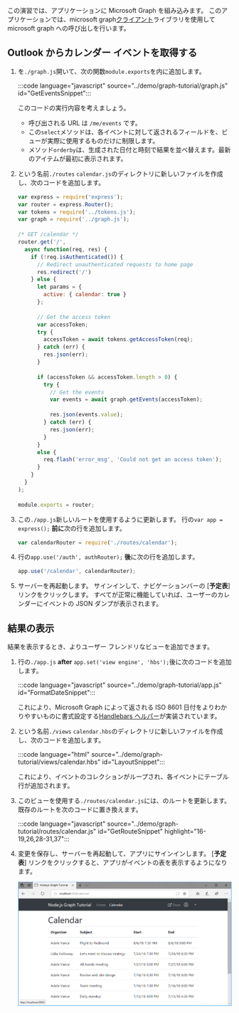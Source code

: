 <!-- markdownlint-disable MD002 MD041 -->

この演習では、アプリケーションに Microsoft Graph を組み込みます。 このアプリケーションでは、microsoft graph[クライアント](https://github.com/microsoftgraph/msgraph-sdk-javascript)ライブラリを使用して microsoft graph への呼び出しを行います。

## <a name="get-calendar-events-from-outlook"></a>Outlook からカレンダー イベントを取得する

1. を`./graph.js`開いて、次の関数`module.exports`を内に追加します。

    :::code language="javascript" source="../demo/graph-tutorial/graph.js" id="GetEventsSnippet":::

    このコードの実行内容を考えましょう。

    - 呼び出される URL は `/me/events` です。
    - この`select`メソッドは、各イベントに対して返されるフィールドを、ビューが実際に使用するものだけに制限します。
    - メソッド`orderby`は、生成された日付と時刻で結果を並べ替えます。最新のアイテムが最初に表示されます。

1. という名前`./routes` `calendar.js`のディレクトリに新しいファイルを作成し、次のコードを追加します。

    ```javascript
    var express = require('express');
    var router = express.Router();
    var tokens = require('../tokens.js');
    var graph = require('../graph.js');

    /* GET /calendar */
    router.get('/',
      async function(req, res) {
        if (!req.isAuthenticated()) {
          // Redirect unauthenticated requests to home page
          res.redirect('/')
        } else {
          let params = {
            active: { calendar: true }
          };

          // Get the access token
          var accessToken;
          try {
            accessToken = await tokens.getAccessToken(req);
          } catch (err) {
            res.json(err);
          }

          if (accessToken && accessToken.length > 0) {
            try {
              // Get the events
              var events = await graph.getEvents(accessToken);

              res.json(events.value);
            } catch (err) {
              res.json(err);
            }
          }
          else {
            req.flash('error_msg', 'Could not get an access token');
          }
        }
      }
    );

    module.exports = router;
    ```

1. この`./app.js`新しいルートを使用するように更新します。 行の`var app = express();` **前に**次の行を追加します。

    ```javascript
    var calendarRouter = require('./routes/calendar');
    ```

1. 行の`app.use('/auth', authRouter);` **後**に次の行を追加します。

    ```javascript
    app.use('/calendar', calendarRouter);
    ```

1. サーバーを再起動します。 サインインして、ナビゲーションバーの [**予定表**] リンクをクリックします。 すべてが正常に機能していれば、ユーザーのカレンダーにイベントの JSON ダンプが表示されます。

## <a name="display-the-results"></a>結果の表示

結果を表示するとき、よりユーザー フレンドリなビューを追加できます。

1. 行の`./app.js` **after** `app.set('view engine', 'hbs');`後に次のコードを追加します。

    :::code language="javascript" source="../demo/graph-tutorial/app.js" id="FormatDateSnippet":::

    これにより、Microsoft Graph によって返される ISO 8601 日付をよりわかりやすいものに書式設定する[Handlebars ヘルパー](http://handlebarsjs.com/#helpers)が実装されています。

1. という名前`./views` `calendar.hbs`のディレクトリに新しいファイルを作成し、次のコードを追加します。

    :::code language="html" source="../demo/graph-tutorial/views/calendar.hbs" id="LayoutSnippet":::

    これにより、イベントのコレクションがループされ、各イベントにテーブル行が追加されます。

1. このビューを使用する`./routes/calendar.js`には、のルートを更新します。 既存のルートを次のコードに置き換えます。

    :::code language="javascript" source="../demo/graph-tutorial/routes/calendar.js" id="GetRouteSnippet" highlight="16-19,26,28-31,37":::

1. 変更を保存し、サーバーを再起動して、アプリにサインインします。 [**予定表**] リンクをクリックすると、アプリがイベントの表を表示するようになります。

    ![イベント表のスクリーンショット](./images/add-msgraph-01.png)
